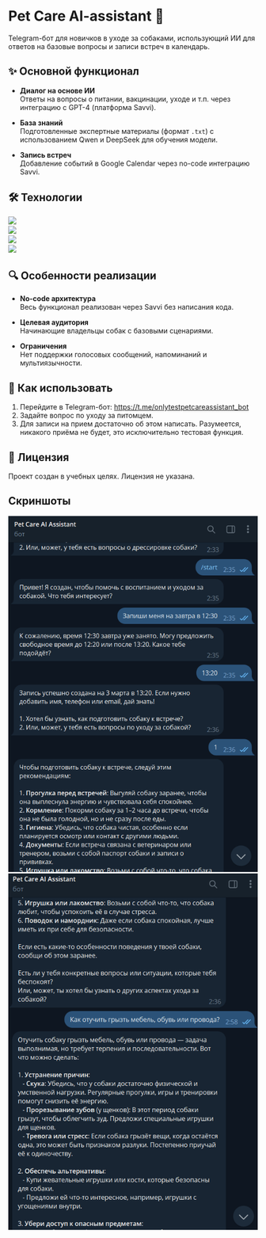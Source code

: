 # Pet Care AI-assistant 🐾

Telegram-бот для новичков в уходе за собаками, использующий ИИ для ответов на базовые вопросы и записи встреч в календарь.

## ✨ Основной функционал

- **Диалог на основе ИИ**  
  Ответы на вопросы о питании, вакцинации, уходе и т.п. через интеграцию с GPT-4 (платформа Savvi).
  
- **База знаний**  
  Подготовленные экспертные материалы (формат `.txt`) с использованием Qwen и DeepSeek для обучения модели.

- **Запись встреч**  
  Добавление событий в Google Calendar через no-code интеграцию Savvi.

## 🛠️ Технологии

![](https://img.shields.io/badge/Platform-Telegram-2CA5E0)  
![](https://img.shields.io/badge/Backend-Savvi_(no--code)-FF6B6B)  
![](https://img.shields.io/badge/LLM-GPT--4-4BC51D)  
![](https://img.shields.io/badge/Tools-Google_Calendar-4285F4)

## 🔍 Особенности реализации

- **No-code архитектура**  
  Весь функционал реализован через Savvi без написания кода.
  
- **Целевая аудитория**  
  Начинающие владельцы собак с базовыми сценариями.

- **Ограничения**  
  Нет поддержки голосовых сообщений, напоминаний и мультиязычности.

## 🚀 Как использовать

1. Перейдите в Telegram-бот: https://t.me/onlytestpetcareassistant_bot
2. Задайте вопрос по уходу за питомцем.
3. Для записи на прием достаточно об этом написать. Разумеется, никакого приёма не будет, это исключительно тестовая функция.

## 📄 Лицензия

Проект создан в учебных целях. Лицензия не указана.

## Скриншоты

![Скриншот 1](https://github.com/DeadrF/Petcare_AI-assistant/blob/main/1.png?raw=true)
![Скриншот 2](https://github.com/DeadrF/Petcare_AI-assistant/blob/main/2.png?raw=true)
